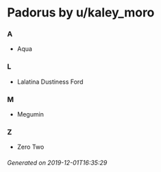 # Padorus by u/kaley_moro

### A
* Aqua

### L
* Lalatina Dustiness Ford

### M
* Megumin

### Z
* Zero Two

###### Generated on 2019-12-01T16:35:29
